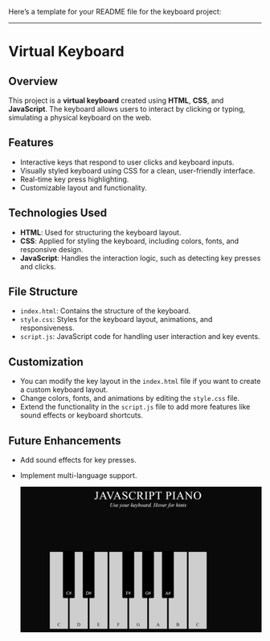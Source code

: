 Here’s a template for your README file for the keyboard project:

---

# Virtual Keyboard

## Overview

This project is a **virtual keyboard** created using **HTML**, **CSS**, and **JavaScript**. The keyboard allows users to interact by clicking or typing, simulating a physical keyboard on the web.

## Features

- Interactive keys that respond to user clicks and keyboard inputs.
- Visually styled keyboard using CSS for a clean, user-friendly interface.
- Real-time key press highlighting.
- Customizable layout and functionality.

## Technologies Used

- **HTML**: Used for structuring the keyboard layout.
- **CSS**: Applied for styling the keyboard, including colors, fonts, and responsive design.
- **JavaScript**: Handles the interaction logic, such as detecting key presses and clicks.


## File Structure

- `index.html`: Contains the structure of the keyboard.
- `style.css`: Styles for the keyboard layout, animations, and responsiveness.
- `script.js`: JavaScript code for handling user interaction and key events.

## Customization

- You can modify the key layout in the `index.html` file if you want to create a custom keyboard layout.
- Change colors, fonts, and animations by editing the `style.css` file.
- Extend the functionality in the `script.js` file to add more features like sound effects or keyboard shortcuts.

## Future Enhancements

- Add sound effects for key presses.
- Implement multi-language support.
  

  <img src="image.png" alt="Virtual Keyboard" width="500">

